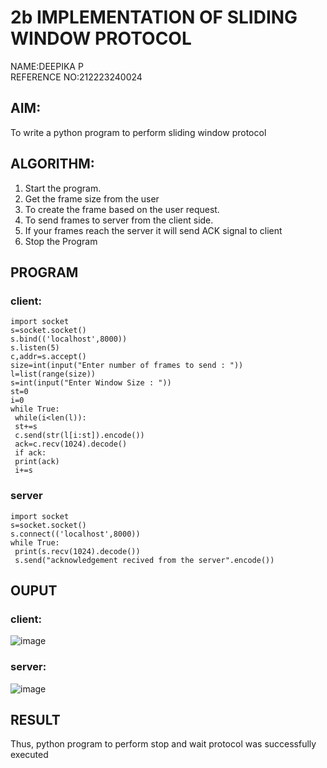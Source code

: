 # 2b IMPLEMENTATION OF SLIDING WINDOW PROTOCOL
NAME:DEEPIKA P\
REFERENCE NO:212223240024
## AIM:
To write a python program to perform sliding window protocol
## ALGORITHM:
1. Start the program.
2. Get the frame size from the user
3. To create the frame based on the user request.
4. To send frames to server from the client side.
5. If your frames reach the server it will send ACK signal to client
6. Stop the Program
## PROGRAM
### client:
```
import socket
s=socket.socket()
s.bind(('localhost',8000))
s.listen(5)
c,addr=s.accept()
size=int(input("Enter number of frames to send : "))
l=list(range(size))
s=int(input("Enter Window Size : "))
st=0
i=0
while True:
 while(i<len(l)):
 st+=s
 c.send(str(l[i:st]).encode())
 ack=c.recv(1024).decode()
 if ack:
 print(ack)
 i+=s
```
### server
```
import socket
s=socket.socket()
s.connect(('localhost',8000))
while True: 
 print(s.recv(1024).decode())
 s.send("acknowledgement recived from the server".encode())
```
## OUPUT
### client:
![image](https://github.com/23004205/2b_SLIDING_WINDOW_PROTOCOL/assets/138971114/273c86af-67d6-4287-86ad-8890dfe9a026)


### server:
![image](https://github.com/23004205/2b_SLIDING_WINDOW_PROTOCOL/assets/138971114/9d95f4ae-1b1d-441d-b6c7-335c4bcb6d0d)

## RESULT
Thus, python program to perform stop and wait protocol was successfully executed
